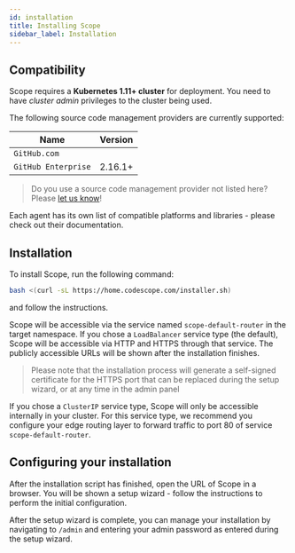 ```yaml
---
id: installation
title: Installing Scope
sidebar_label: Installation
---
```


## Compatibility

Scope requires a **Kubernetes 1.11+ cluster** for deployment. You need to have *cluster admin* privileges to the cluster being used.

The following source code management providers are currently supported:

Name | Version |
-----|:------:
`GitHub.com` |  |
`GitHub Enterprise` | 2.16.1+ |

> Do you use a source code management provider not listed here? Please [let us know](https://home.codescope.com/goto/support)!

Each agent has its own list of compatible platforms and libraries - please check out their documentation.


## Installation

To install Scope, run the following command:

```bash
bash <(curl -sL https://home.codescope.com/installer.sh)
```

and follow the instructions.

Scope will be accessible via the service named `scope-default-router` in the target namespace. If you chose a `LoadBalancer`
service type (the default), Scope will be accessible via HTTP and HTTPS through that service. The publicly accessible
URLs will be shown after the installation finishes.

> Please note that the installation process will generate a self-signed certificate for the HTTPS port 
that can be replaced during the setup wizard, or at any time in the admin panel

If you chose a `ClusterIP` service type, Scope will only be accessible internally in your cluster. For this service type, 
we recommend you configure your edge routing layer to forward traffic to port 80 of service `scope-default-router`.


## Configuring your installation

After the installation script has finished, open the URL of Scope in a browser. You will be shown a setup wizard - follow
the instructions to perform the initial configuration.

After the setup wizard is complete, you can manage your installation by navigating to `/admin` and entering your
admin password as entered during the setup wizard.
